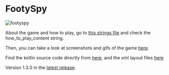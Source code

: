 # FootySpy
![footyspy](https://github.com/MohamedFarouk94/FootySpy/assets/74254555/e37eaca1-fc60-4746-96af-05e0c4c15d2b)

About the game and how to play, go to [this strings file](https://github.com/MohamedFarouk94/FootySpy/blob/main/app/src/main/res/values/strings.xml#L81) and check the how_to_play_content string.

Then, you can take a look at screenshots and gifs of the game [here](https://github.com/MohamedFarouk94/FootySpy/tree/main/screenshots).

Find the kotlin source code directly from [here](https://github.com/MohamedFarouk94/FootySpy/tree/main/app/src/main/java/com/example/footyspy), and the xml layout files [here](https://github.com/MohamedFarouk94/FootySpy/tree/main/app/src/main/res/layout)

Version 1.3.0 in the [latest release](https://github.com/MohamedFarouk94/FootySpy/releases/tag/v1.3.0).
